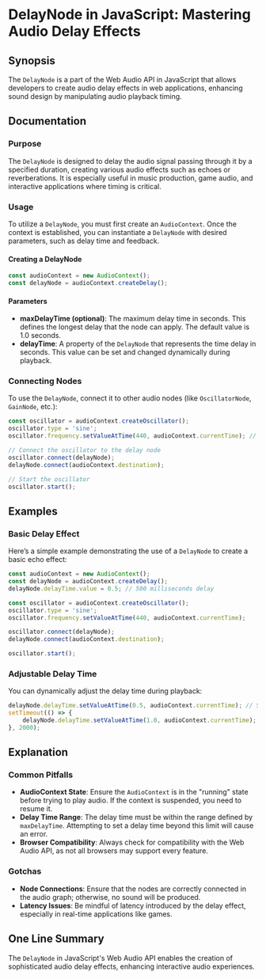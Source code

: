 <!--
Meta Description: # DelayNode in JavaScript: Mastering Audio Delay Effects ## Synopsis The `DelayNode` is a part of the Web Audio API in JavaScript that allows develope...
Meta Keywords: delaynode, delay, audiocontext, audio, oscillator
-->

# DelayNode in JavaScript: Mastering Audio Delay Effects

## Synopsis
The `DelayNode` is a part of the Web Audio API in JavaScript that allows developers to create audio delay effects in web applications, enhancing sound design by manipulating audio playback timing.

## Documentation
### Purpose
The `DelayNode` is designed to delay the audio signal passing through it by a specified duration, creating various audio effects such as echoes or reverberations. It is especially useful in music production, game audio, and interactive applications where timing is critical.

### Usage
To utilize a `DelayNode`, you must first create an `AudioContext`. Once the context is established, you can instantiate a `DelayNode` with desired parameters, such as delay time and feedback.

#### Creating a DelayNode
```javascript
const audioContext = new AudioContext();
const delayNode = audioContext.createDelay();
```

#### Parameters
- **maxDelayTime (optional)**: The maximum delay time in seconds. This defines the longest delay that the node can apply. The default value is 1.0 seconds.
- **delayTime**: A property of the `DelayNode` that represents the time delay in seconds. This value can be set and changed dynamically during playback.

### Connecting Nodes
To use the `DelayNode`, connect it to other audio nodes (like `OscillatorNode`, `GainNode`, etc.):

```javascript
const oscillator = audioContext.createOscillator();
oscillator.type = 'sine';
oscillator.frequency.setValueAtTime(440, audioContext.currentTime); // Frequency in Hz

// Connect the oscillator to the delay node
oscillator.connect(delayNode);
delayNode.connect(audioContext.destination);

// Start the oscillator
oscillator.start();
```

## Examples
### Basic Delay Effect
Here’s a simple example demonstrating the use of a `DelayNode` to create a basic echo effect:

```javascript
const audioContext = new AudioContext();
const delayNode = audioContext.createDelay();
delayNode.delayTime.value = 0.5; // 500 milliseconds delay

const oscillator = audioContext.createOscillator();
oscillator.type = 'sine';
oscillator.frequency.setValueAtTime(440, audioContext.currentTime);

oscillator.connect(delayNode);
delayNode.connect(audioContext.destination);

oscillator.start();
```

### Adjustable Delay Time
You can dynamically adjust the delay time during playback:

```javascript
delayNode.delayTime.setValueAtTime(0.5, audioContext.currentTime); // Set initial delay
setTimeout(() => {
    delayNode.delayTime.setValueAtTime(1.0, audioContext.currentTime); // Change delay after 2 seconds
}, 2000);
```

## Explanation
### Common Pitfalls
- **AudioContext State**: Ensure the `AudioContext` is in the "running" state before trying to play audio. If the context is suspended, you need to resume it.
- **Delay Time Range**: The delay time must be within the range defined by `maxDelayTime`. Attempting to set a delay time beyond this limit will cause an error.
- **Browser Compatibility**: Always check for compatibility with the Web Audio API, as not all browsers may support every feature.

### Gotchas
- **Node Connections**: Ensure that the nodes are correctly connected in the audio graph; otherwise, no sound will be produced.
- **Latency Issues**: Be mindful of latency introduced by the delay effect, especially in real-time applications like games.

## One Line Summary
The `DelayNode` in JavaScript's Web Audio API enables the creation of sophisticated audio delay effects, enhancing interactive audio experiences.